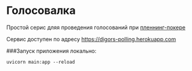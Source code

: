 # Голосовалка

Простой серис дляя проведения голосований при [пленнинг-покере](https://ru.wikipedia.org/wiki/%D0%9F%D0%BE%D0%BA%D0%B5%D1%80_%D0%BF%D0%BB%D0%B0%D0%BD%D0%B8%D1%80%D0%BE%D0%B2%D0%B0%D0%BD%D0%B8%D1%8F)

Сервис доступен по адресу
https://digors-polling.herokuapp.com

###Запуск приложения локально:
```shell
uvicorn main:app --reload
```